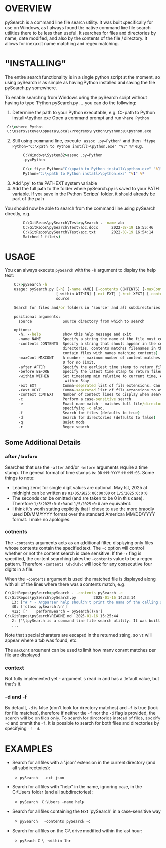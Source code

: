 # OVERVIEW
pySearch is a command line file search utility. It was built specifically for use on Windows, as I always found the native command line file search utilities there to be less than useful. It searches for files and directories by name, date modified, and also by the contents of the file / directory. It allows for inexaxct name matching and regex matching.

# "INSTALLING"
The entire search functionality is in a single python script at the moment, so using pySearch is as simple as having Python installed
and saving the file pySearch.py somewhere. 

To enable searching from Windows using the pySearch script without having to type 'Python pySearch.py ...'  you can do the following:
1. Determine the path to your Python executable, e.g. C:\<path to Python install>\python.exe Open a command prompt and run `where Python`
```cmd
 C:\>where Python
 C:\Users\steve\AppData\Local\Programs\Python\Python310\python.exe
```
2. Still using command line, execute `'assoc .py=Python'` and then `'ftype Python="C:\<path to Python install>\python.exe" "%1" %*` e.g.
```cmd
		C:\Windows\System32>assoc .py=Python
        .py=Python
		
		C:\> ftype Python="C:\<path to Python install>\python.exe" "%1" %*
		Python="C:\<path to Python install>\python.exe" "%1" %*
```
3. Add '.py' to the PATHEXT system variable
4. Add the full path to the folder where pySearch.py is saved to your PATH variable. If you save in the Python 'Scripts' folder, it should already be part of the path

You should now be able to search from the command line using pySearch directly, e.g. 
```cmd
		C:\GitRepos\pySearch\Test>pySearch . -name abc
		C:\GitRepos\pySearch\Test\abc.docx      2022-08-19 16:55:46
		C:\GitRepos\pySearch\Test\abc.txt       2022-08-19 16:54:14
		Matched 2 file(s)
```
# USAGE
You can always execute `pySearch` with the `-h` argument to display the help text:
```cmd
	C:\>pySearch -h
	usage: pySearch.py [-h] [-name NAME] [-contents CONTENTS] [-maxCont MAXCONT] [-after AFTER] [-before BEFORE]
					   [-within WITHIN] [-ext EXT] [-Xext XEXT] [-context CONTEXT] [-c] [-e] [-f] [-d] [-q] [-r]
					   source

	Search for files and/or folders in 'source' and all subdirectories of 'source'

	positional arguments:
	  source              Source directory from which to search

	options:
	  -h, --help          show this help message and exit
	  -name NAME          Specify a string the name of the file must contain
	  -contents CONTENTS  Specify a string that should appear in the contents of the file. If searching for
						  directories, contents matches filenames in the directory (i.e. only return directories that
						  contain files with names matching contents)
	  -maxCont MAXCONT    A number - maximum number of content matches to return for a given file. Default is 5. Set to
						  0 for no limit.
	  -after AFTER        Specify the earliest time stamp to return files for. Time stamp is of the form DD/MM/YYYY:HH:MM:SS, e.g. 1/01/2022:9:1:0
	  -before BEFORE      Specify the latest time stamp to return files for Time stamp is of the form DD/MM/YYYY:HH:MM:SS, e.g. 15/11/2022:16:05:0
	  -within WITHIN      Set timestamp min relative to current time, e.g. -within 5min, -within 1.3hr, -within 45sec
						  -within 5day
	  -ext EXT            Comma-separated list of file extensions. Can not be used with Xext
	  -Xext XEXT          Comma-separated list of file extensions to exclude. Can not be used with ext
	  -context CONTEXT    Number of context lines to display when searching contents.
	  -c                  Perform a case-sensitive search
	  -e                  Exact name match - matches full file/directory name. Matching is not case sensitive without
						  specifying -c also.
	  -f                  Search for files (defaults to true)
	  -d                  Search for directories (defaults to false)
	  -q                  Quiet mode
	  -r                  Regex search
```
## Some Additional Details
### after / before
Searches that use the `-after` and/or `-before` arguments require a time stamp. The general format of time stamps is: `DD:MM:YYYY:HH:MM:SS`. Some things to note:
 - Leading zeros for single digit values are optional. May 1st, 2025 at midnight can be written as `01/05/2025:00:00:00` or `1/5/2025:0:0:0`
 - The seconds can be omitted (and are taken to be 0 in this case). Therefore `1/5/2025:0:0:0`and `1/5/2025:0:0` are equivalent.
 - I think it's worth stating explicitly that I chose to use the more braodly used DD/MM/YYYY format over the standard American MM/DD/YYYY format. I make no apologies.

### cotnents
The `-contents` arguments acts as an additional filter, displaying only files whose contents contain the specified text. The `-c` option will control whether or not the 
content search is case sensitive. If the `-r` flag is specified, the content searching takes the `-contents` value to be a regex pattern. Therefore `-contents \d\d\d\d` 
will look for any consecutive four digits in a file. 

When the `-contents` argument is used, the matched file is displayed along with all of the lines where there was a contents match, e.g.
```cmd
C:\GitRepos\pySearch>pySearch . -contents pySearch -c
C:\GitRepos\pySearch\pySearch.py        2025-01-16 14:23:14
   13: ["# * - Argparser help shouldn't print the name of the calling script - needs to always be pySearch\n"]
   40: ['class pySearch:\n']
   412: ['    performSearch = pySearch()\n']
C:\GitRepos\pySearch\README.md  2025-01-16 15:25:44
   2: ['\tpySearch is a command line file search utility. It was built specifically for use on Windows, as I always found the native \n']
   ...
```
Note that special charaters are escaped in the returned string, so `\t` will appear where a tab was found, etc.

The `maxCont` argument can be used to limit how many conent matches per file are displayed

### context
Not fully implemented yet - argument is read in and has a default value, but that's it.

### -d and -f 
By default, `-d` is false (don't look for directory matches) and `-f` is true (look for file matches), therefore if neither the `-f` nor the `-d` flag is provided,
the search will be on files only. To search for directories instead of files, specify `-d` and ommit the `-f`. It is possible to search for both files and directories by 
specifying `-f -d`.


# EXAMPLES
 - Search for all files with a '.json' extension in the current directory (and all subdirectories):
   - `pySearch . -ext json`
		
 - Search for all files with "help" in the name, ignoring case, in the C:\Users folder (and all subdirectories):
   - `pySearch  C:\Users -name help`
		
 - Search for all files containing the text 'pySearch' in a case-sensitive way
   - `pySearch . -contents pySearch -c`
		
 - Search for all files on the C:\ drive modified within the last hour:
   - `pySeach C:\ -within 1hr`